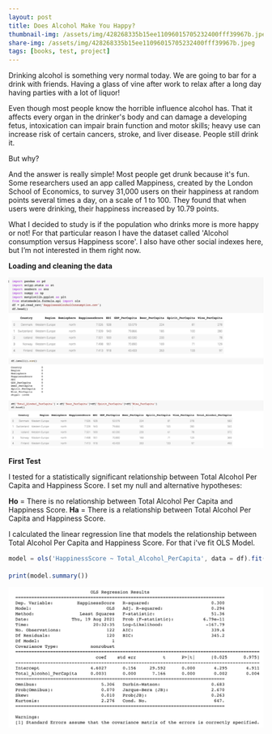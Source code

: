 ```yaml
---
layout: post
title: Does Alcohol Make You Happy?
thumbnail-img: /assets/img/428268335b15ee11096015705232400fff39967b.jpeg
share-img: /assets/img/428268335b15ee11096015705232400fff39967b.jpeg
tags: [books, test, project]
---
```


   Drinking alcohol is something very normal today. We are going to bar for a drink with friends. Having a glass of vine after work to relax after a long day having parties with a lot of liquor!
   
   Even though most people know the horrible influence alcohol has. That it affects every organ in the drinker's body and can damage a developing fetus, intoxication can impair brain function and motor skills; heavy use can increase risk of certain cancers, stroke, and liver disease. People still drink it.
   
   But why?
   
   And the answer is really simple! Most people get drunk because it's fun. Some researchers used an app called Mappiness, created by the London School of Economics, to survey 31,000 users on their happiness at random points several times a day, on a scale of 1 to 100. They found that when users were drinking, their happiness increased by 10.79 points.
   
   What I decided to study is if the population who drinks more is more happy or not!
   For that particular reason I have the dataset called 'Alcohol consumption versus Happiness score'. I also have other social indexes here, but I’m not interested in them right now.
  
  **Loading and cleaning the data**
    
  ![pic1](https://raw.githubusercontent.com/Katerynapass/kateryna_pass.github.io/master/assets/img/pic%201.png)
  ![pic2](https://raw.githubusercontent.com/Katerynapass/kateryna_pass.github.io/master/assets/img/pic2.png)

**First Test**

  I tested for a statistically significant relationship between Total Alcohol Per Capita and Happiness Score. I set my null and alternative hypotheses:
  
 **Ho** = There is no relationship between Total Alcohol Per Capita and Happiness Score.
 **Ha** = There is a relationship between Total Alcohol Per Capita and Happiness Score.
 
I calculated the linear regression line that models the relationship between Total Alcohol Per Capita and Happiness Score. For that i've fit OLS Model.

```javascript
model = ols('HappinessScore ~ Total_Alcohol_PerCapita', data = df).fit()

print(model.summary())
```
 ![pic3](https://raw.githubusercontent.com/Katerynapass/kateryna_pass.github.io/master/assets/img/pic3.png)
